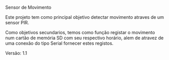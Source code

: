 Sensor de Movimento

Este projeto tem como principal objetivo detectar movimento atraves de um sensor PIR.

Como objetivos secundarios, temos como função registar o movimento num cartão de memória
SD com seu respectivo horário, alem de atravez de uma conexão do tipo Serial fornecer
estes registos.

Versão: 1.1
